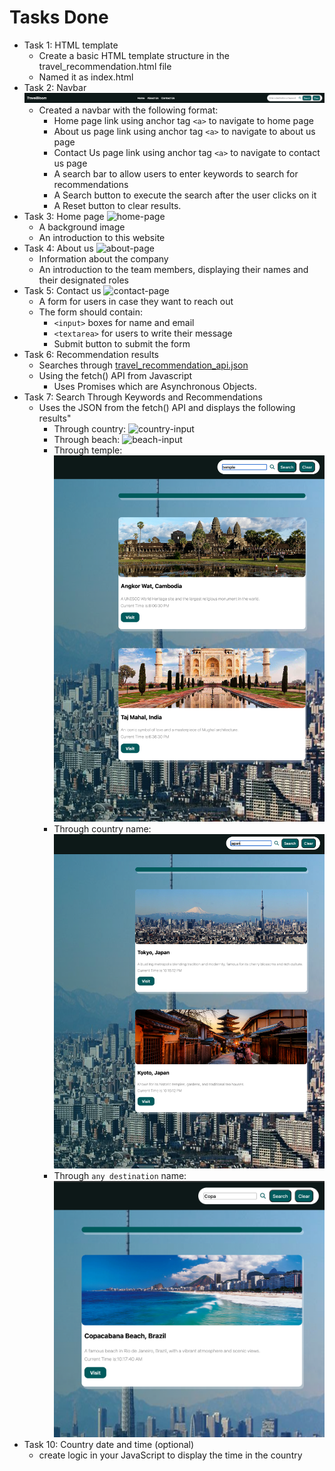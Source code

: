 # Tasks Done
- Task 1: HTML template
    - Create a basic HTML template structure in the travel_recommendation.html file
    - Named it as index.html
- Task 2: Navbar
    ![nav-bar](./images/nav_bar.png)
    - Created a navbar with the following format:
        - Home page link using anchor tag `<a>` to navigate to home page
        - About us page link using anchor tag `<a>` to navigate to about us page
        - Contact Us page link using anchor tag `<a>` to navigate to contact us page
        - A search bar to allow users to enter keywords to search for recommendations
        - A Search button to execute the search after the user clicks on it
        - A Reset button to clear results.
- Task 3: Home page
    ![home-page](./images/home_page.png)
    - A background image
    - An introduction to this website
- Task 4: About us
![about-page](./images/about.png)
    - Information about the company
    - An introduction to the team members, displaying their names and their designated roles
- Task 5: Contact us
![contact-page](./images/contact.png)
    - A form for users in case they want to reach out
    - The form should contain:
        - `<input>` boxes for name and email
        - `<textarea>` for users to write their message
        - Submit button to submit the form
- Task 6: Recommendation results
    - Searches through [travel_recommendation_api.json](./travel_recommendation_api.json)
    - Using the fetch() API from Javascript
        - Uses Promises which are Asynchronous Objects.
- Task 7: Search Through Keywords and Recommendations
    - Uses the JSON from the fetch() API and displays the following results"
        - Through country:
        ![country-input](./images/country.png)
        - Through beach:
        ![beach-input](./images/beaches.png)
        - Through temple:
        ![temple-input](./images/temple.png)
        - Through country name:
        ![japan-input](./images/japan.png)
        - Through `any destination` name:
        ![any-input](./images/any.png)
- Task 10: Country date and time (optional)
    - create logic in your JavaScript to display the time in the country